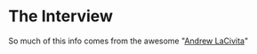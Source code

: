 # The Interview

So much of this info comes from the awesome "[Andrew LaCivita](https://www.youtube.com/c/andylacivita)"